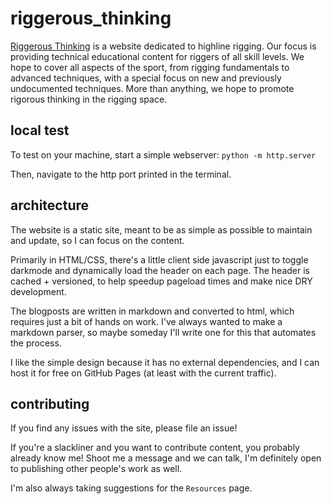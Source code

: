 # riggerous_thinking

[Riggerous Thinking](https://riggerousthinking.com) is a website dedicated to highline rigging. Our focus is providing technical educational content for riggers of all skill levels. We hope to cover all aspects of the sport, from rigging fundamentals to advanced techniques, with a special focus on new and previously undocumented techniques. More than anything, we hope to promote rigorous thinking in the rigging space.

## local test

To test on your machine, start a simple webserver: `python -m http.server`

Then, navigate to the http port printed in the terminal.

## architecture

The website is a static site, meant to be as simple as possible to maintain and update, so I can focus on the content.

Primarily in HTML/CSS, there's a little client side javascript just to toggle darkmode and dynamically load the header on each page. The header is cached + versioned, to help speedup pageload times and make nice DRY development.

The blogposts are written in markdown and converted to html, which requires just a bit of hands on work. I've always wanted to make a markdown parser, so maybe someday I'll write one for this that automates the process.

I like the simple design because it has no external dependencies, and I can host it for free on GitHub Pages (at least with the current traffic).

## contributing

If you find any issues with the site, please file an issue!

If you're a slackliner and you want to contribute content, you probably already know me! Shoot me a message and we can talk, I'm definitely open to publishing other people's work as well. 

I'm also always taking suggestions for the `Resources` page.